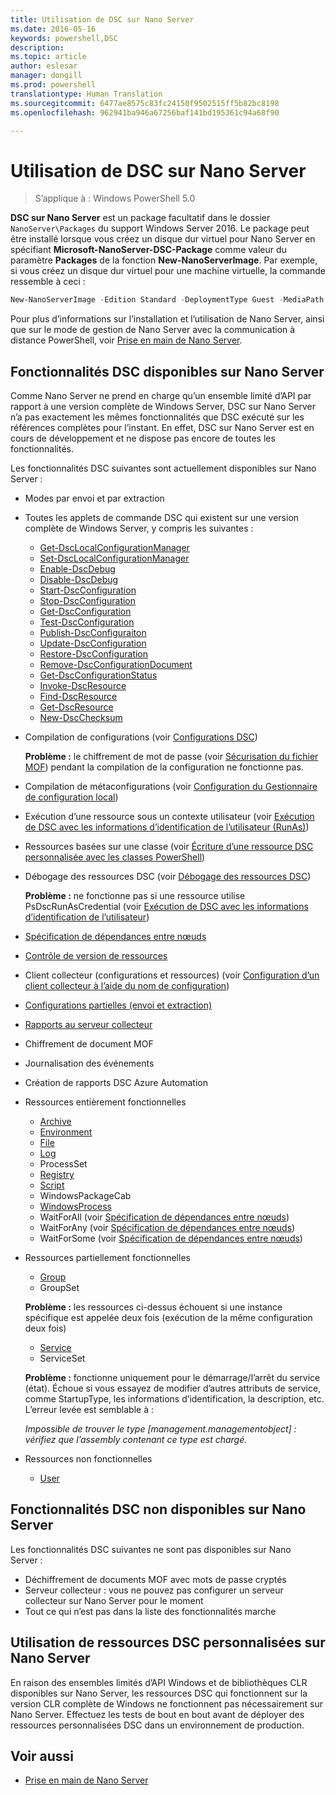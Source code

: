 ```yaml
---
title: Utilisation de DSC sur Nano Server
ms.date: 2016-05-16
keywords: powershell,DSC
description: 
ms.topic: article
author: eslesar
manager: dongill
ms.prod: powershell
translationtype: Human Translation
ms.sourcegitcommit: 6477ae8575c83fc24150f9502515ff5b82bc8198
ms.openlocfilehash: 962941ba946a67256baf141bd195361c94a68f90

---
```


# Utilisation de DSC sur Nano Server

> S’applique à : Windows PowerShell 5.0

**DSC sur Nano Server** est un package facultatif dans le dossier `NanoServer\Packages` du support Windows Server 2016. Le package peut être installé lorsque vous créez un disque dur virtuel pour Nano Server en spécifiant **Microsoft-NanoServer-DSC-Package** comme valeur du paramètre **Packages** de la fonction **New-NanoServerImage**. Par exemple, si vous créez un disque dur virtuel pour une machine virtuelle, la commande ressemble à ceci :

```powershell
New-NanoServerImage -Edition Standard -DeploymentType Guest -MediaPath f:\ -BasePath .\Base -TargetPath .\Nano1\Nano.vhd -ComputerName Nano1 -Packages Microsoft-NanoServer-DSC-Package
```

Pour plus d’informations sur l’installation et l’utilisation de Nano Server, ainsi que sur le mode de gestion de Nano Server avec la communication à distance PowerShell, voir [Prise en main de Nano Server](https://technet.microsoft.com/en-us/library/mt126167.aspx).


## Fonctionnalités DSC disponibles sur Nano Server

 Comme Nano Server ne prend en charge qu’un ensemble limité d’API par rapport à une version complète de Windows Server, DSC sur Nano Server n’a pas exactement les mêmes fonctionnalités que DSC exécuté sur les références complètes pour l’instant. En effet, DSC sur Nano Server est en cours de développement et ne dispose pas encore de toutes les fonctionnalités.
 
 Les fonctionnalités DSC suivantes sont actuellement disponibles sur Nano Server : 


* Modes par envoi et par extraction

* Toutes les applets de commande DSC qui existent sur une version complète de Windows Server, y compris les suivantes : 
  * [Get-DscLocalConfigurationManager](https://technet.microsoft.com/en-us/library/dn407378.aspx)
  * [Set-DscLocalConfigurationManager](https://technet.microsoft.com/en-us/library/dn521621.aspx)   
  * [Enable-DscDebug](https://technet.microsoft.com/en-us/library/mt517870.aspx)
  * [Disable-DscDebug](https://technet.microsoft.com/en-us/library/mt517872.aspx)       
  * [Start-DscConfiguration](https://technet.microsoft.com/en-us/library/dn521623.aspx)
  * [Stop-DscConfiguration](https://technet.microsoft.com/en-us/library/mt143542.aspx)
  * [Get-DscConfiguration](https://technet.microsoft.com/en-us/library/dn407379.aspx)
  * [Test-DscConfiguration](https://technet.microsoft.com/en-us/library/dn407382.aspx)      
  * [Publish-DscConfiguraiton](https://technet.microsoft.com/en-us/library/mt517875.aspx) 
  * [Update-DscConfiguration](https://technet.microsoft.com/en-us/library/mt143541.aspx)
  * [Restore-DscConfiguration](https://technet.microsoft.com/en-us/library/dn407383.aspx)
  * [Remove-DscConfigurationDocument](https://technet.microsoft.com/en-us/library/mt143544.aspx)
  * [Get-DscConfigurationStatus](https://technet.microsoft.com/en-us/library/mt517868.aspx)
  * [Invoke-DscResource](https://technet.microsoft.com/en-us/library/mt517869.aspx)
  * [Find-DscResource](https://technet.microsoft.com/en-us/library/mt517874.aspx)
  * [Get-DscResource](https://technet.microsoft.com/en-us/library/dn521625.aspx)
  * [New-DscChecksum](https://technet.microsoft.com/en-us/library/dn521622.aspx)    

* Compilation de configurations (voir [Configurations DSC](configurations.md))

  **Problème :** le chiffrement de mot de passe (voir [Sécurisation du fichier MOF](securemof.md)) pendant la compilation de la configuration ne fonctionne pas.

* Compilation de métaconfigurations (voir [Configuration du Gestionnaire de configuration local](metaConfig.md))

* Exécution d’une ressource sous un contexte utilisateur (voir [Exécution de DSC avec les informations d’identification de l’utilisateur (RunAs)](runAsUser.md))

* Ressources basées sur une classe (voir [Écriture d’une ressource DSC personnalisée avec les classes PowerShell](authoringResourceClass.md))

* Débogage des ressources DSC (voir [Débogage des ressources DSC](debugresource.md))
  
  **Problème :** ne fonctionne pas si une ressource utilise PsDscRunAsCredential (voir [Exécution de DSC avec les informations d’identification de l’utilisateur](runAsUser.md))

* [Spécification de dépendances entre nœuds](crossNodeDependencies.md) 

* [Contrôle de version de ressources](sxsResource.md)

* Client collecteur (configurations et ressources) (voir [Configuration d’un client collecteur à l’aide du nom de configuration](pullClientConfigNames.md))

* [Configurations partielles (envoi et extraction)](partialConfigs.md)

* [Rapports au serveur collecteur](reportServer.md) 

* Chiffrement de document MOF

* Journalisation des événements

* Création de rapports DSC Azure Automation

* Ressources entièrement fonctionnelles
  * [Archive](archiveResource.md)
  * [Environment](environmentResource.md)
  * [File](fileResource.md)
  * [Log](logResource.md)
  * ProcessSet
  * [Registry](registryResource.md)
  * [Script](scriptResource.md)
  * WindowsPackageCab
  * [WindowsProcess](windowsProcessResource.md)
  * WaitForAll (voir [Spécification de dépendances entre nœuds](crossNodeDependencies.md))
  * WaitForAny (voir [Spécification de dépendances entre nœuds](crossNodeDependencies.md))
  * WaitForSome (voir [Spécification de dépendances entre nœuds](crossNodeDependencies.md))

* Ressources partiellement fonctionnelles
  * [Group](groupResource.md)
  * GroupSet
  
  **Problème :** les ressources ci-dessus échouent si une instance spécifique est appelée deux fois (exécution de la même configuration deux fois)
  
  * [Service](serviceResource.md)
  * ServiceSet
  
  **Problème :** fonctionne uniquement pour le démarrage/l’arrêt du service (état). Échoue si vous essayez de modifier d’autres attributs de service, comme StartupType, les informations d’identification, la description, etc. L’erreur levée est semblable à :
  
  *Impossible de trouver le type [management.managementobject] : vérifiez que l’assembly contenant ce type est chargé.*
  
* Ressources non fonctionnelles
  * [User](userResource.md)
  

## Fonctionnalités DSC non disponibles sur Nano Server

Les fonctionnalités DSC suivantes ne sont pas disponibles sur Nano Server :

* Déchiffrement de documents MOF avec mots de passe cryptés 
* Serveur collecteur : vous ne pouvez pas configurer un serveur collecteur sur Nano Server pour le moment
* Tout ce qui n’est pas dans la liste des fonctionnalités marche

## Utilisation de ressources DSC personnalisées sur Nano Server
 
En raison des ensembles limités d’API Windows et de bibliothèques CLR disponibles sur Nano Server, les ressources DSC qui fonctionnent sur la version CLR complète de Windows ne fonctionnent pas nécessairement sur Nano Server. Effectuez les tests de bout en bout avant de déployer des ressources personnalisées DSC dans un environnement de production.

## Voir aussi
- [Prise en main de Nano Server](https://technet.microsoft.com/en-us/library/mt126167.aspx)




<!--HONumber=Jun16_HO4-->



